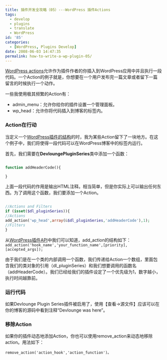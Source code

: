 ```yaml
---
title: 插件开发全攻略（05）---WordPress 插件Actions
tags:
  - develop
  - plugins
  - translate
  - WordPress
id: '85'
categories:
  - [WordPress, Plugins Develop]
date: 2008-06-03 14:47:35
permalink: how-to-write-a-wp-plugin-05/
---
```


[WordPress actions](http://codex.wordpress.org/Plugin_API#Actions)允许作为插件作者的你插入到WordPress应用中并且执行一段代码。一个Action的例子就是，你想要在一个用户发布完一篇文章或者留下一篇留言的时候执行一个动作。

一些我使用极其频繁的Action有：

*   admin_menu：允许你给你的插件设置一个管理面板。
*   wp_head：允许你将代码插入到博客的<head>标签内。
<!-- more -->
### Action在行动

当定义一个[WordPress插件的结构](http://blog.charlestang.org/how-to-write-a-wp-plugin-04.htm)的时，我为某些Action留下了一块地方。在这个例子中，我们将使得一段代码可以在WordPress博客中的<head>标签内运行。

首先，我们需要在**DevloungePluginSeries**类中添加一个函数：

```php

function addHeaderCode(){

}

```

 

上面一段代码的作用是输出HTML注释。相当简单，但是你实际上可以输出任何东西。为了调用这个函数，我们要添加一个Action。

```php

//Actions and Filters
if (isset($dl_pluginSeries)){
//Actions
add_action('wp_head',array(&$dl_pluginSeries,'addHeaderCode'),1);
//Filters
}

```

从[WordPress插件API](http://codex.wordpress.org/Plugin_API)中我们可以知道，add_action的结构如下：`add_action('hook_name','your_function_name',[priority],[accepted_args]);`

由于我们是在一个类的内部调用一个函数，我们传递给Action一个数组，里面包含我们的类对象的引用（dl_pluginSeries）和我们想要调用的函数名（addHeaderCode）。我们已经给我们的插件设定了一个优先级为1，数字越小，执行时间越靠前。

### 运行代码

如果Devlounge Plugin Series插件被启用了，使用【查看->源文件】应该可以在你的博客的源码中看到注释“Devlounge was here”。

### 移除Action

如果你的插件动态地添加Action，你也可以使用remove_action来动态地移除action。用法如下：

`remove_action('action_hook','action_function')。`